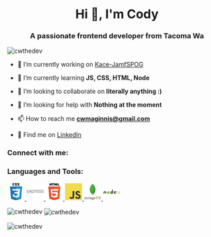 <h1 align="center">Hi 👋, I'm Cody</h1>
<h3 align="center">A passionate frontend developer from Tacoma Wa</h3>

<p align="left"> <img src="https://komarev.com/ghpvc/?username=cwthedev&label=Profile%20views&color=0e75b6&style=flat" alt="cwthedev" /> </p>

<!--- <p align="left"> <a href="https://github.com/ryo-ma/github-profile-trophy"><img src="https://github-profile-trophy.vercel.app/?username=cwthedev" alt="cwthedev" /></a> </p> --->

- 🔭 I’m currently working on [Kace-JamfSPOG](https://github.com/cwthedev/Kace-JamfSPOG)

- 🌱 I’m currently learning **JS, CSS, HTML, Node**

- 👯 I’m looking to collaborate on **literally anything :)**

- 🤝 I’m looking for help with **Nothing at the moment**

<!--- - 👨‍💻 All of my projects are available at [http://portfolio.com](http://portfolio.com) --->

- 📫 How to reach me **cwmaginnis@gmail.com**

- 🔗 Find me on [LinkedIn](https://www.linkedin.com/in/cwmaginnis)

<h3 align="left">Connect with me:</h3>
<p align="left">
</p>

<h3 align="left">Languages and Tools:</h3>
<p align="left"> <a href="https://www.w3schools.com/css/" target="_blank" rel="noreferrer"> <img src="https://raw.githubusercontent.com/devicons/devicon/master/icons/css3/css3-original-wordmark.svg" alt="css3" width="40" height="40"/> </a> <a href="https://expressjs.com" target="_blank" rel="noreferrer"> <img src="https://raw.githubusercontent.com/devicons/devicon/master/icons/express/express-original-wordmark.svg" alt="express" width="40" height="40"/> </a> <a href="https://www.w3.org/html/" target="_blank" rel="noreferrer"> <img src="https://raw.githubusercontent.com/devicons/devicon/master/icons/html5/html5-original-wordmark.svg" alt="html5" width="40" height="40"/> </a> <a href="https://developer.mozilla.org/en-US/docs/Web/JavaScript" target="_blank" rel="noreferrer"> <img src="https://raw.githubusercontent.com/devicons/devicon/master/icons/javascript/javascript-original.svg" alt="javascript" width="40" height="40"/> </a> <a href="https://www.mongodb.com/" target="_blank" rel="noreferrer"> <img src="https://raw.githubusercontent.com/devicons/devicon/master/icons/mongodb/mongodb-original-wordmark.svg" alt="mongodb" width="40" height="40"/> </a> <a href="https://nodejs.org" target="_blank" rel="noreferrer"> <img src="https://raw.githubusercontent.com/devicons/devicon/master/icons/nodejs/nodejs-original-wordmark.svg" alt="nodejs" width="40" height="40"/> </a> </p>

<p><img align="left" src="https://github-readme-stats.vercel.app/api/top-langs?username=cwthedev&show_icons=true&locale=en&layout=compact" alt="cwthedev" /></p>

<p>&nbsp;<img align="center" src="https://github-readme-stats.vercel.app/api?username=cwthedev&show_icons=true&locale=en" alt="cwthedev" /></p>

<p><img align="center" src="https://github-readme-streak-stats.herokuapp.com/?user=cwthedev&" alt="cwthedev" /></p>

